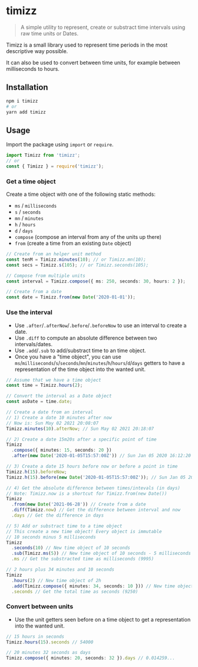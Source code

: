 # timizz

> A simple utility to represent, create or substract time intervals using raw time units or Dates.

Timizz is a small library used to represent time periods in the most descriptive way possible.

It can also be used to convert between time units, for example between milliseconds to hours.

## Installation

```bash
npm i timizz
# or
yarn add timizz
```

## Usage

Import the package using `import` or `require`.
```ts
import Timizz from 'timizz';
// or
const { Timizz } = require('timizz');
```

### Get a time object

Create a time object with one of the following static methods:
- `ms` / `milliseconds`
- `s` / `seconds`
- `mn` / `minutes`
- `h` / `hours`
- `d` / `days`
- `compose` (compose an interval from any of the units up there)
- `from` (create a time from an existing `Date` object)

```ts
// Create from an helper unit method
const tenM = Timizz.minutes(10); // or Timizz.mn(10);
const secs = Timizz.s(105); // or Timizz.seconds(105);

// Compose from multiple units
const interval = Timizz.compose({ ms: 250, seconds: 30, hours: 2 });

// Create from a date
const date = Timizz.from(new Date('2020-01-01'));
```

### Use the interval

- Use `.after`/`.afterNow`/`.before`/`.beforeNow` to use an interval to create a date.
- Use `.diff` to compute an absolute difference between two intervals/dates.
- Use `.add`/`.sub` to add/substract time to an time object.
- Once you have a "time object", you can use `ms`/`milliseconds`/`s`/`seconds`/`mn`/`minutes`/`h`/`hours`/`d`/`days` getters to have a representation of the time object into the wanted unit.

```ts
// Assume that we have a time object
const time = Timizz.hours(2);

// Convert the interval as a Date object
const asDate = time.date;

// Create a date from an interval
// 1) Create a date 10 minutes after now
// Now is: Sun May 02 2021 20:08:07
Timizz.minutes(10).afterNow; // Sun May 02 2021 20:18:07

// 2) Create a date 15m20s after a specific point of time
Timizz
  .compose({ minutes: 15, seconds: 20 })
  .after(new Date('2020-01-05T15:57:00Z')) // Sun Jan 05 2020 16:12:20

// 3) Create a date 15 hours before now or before a point in time
Timizz.h(15).beforeNow;
Timizz.h(15).before(new Date('2020-01-05T15:57:00Z')); // Sun Jan 05 2020 00:57:00

// 4) Get the absolute difference between times/intevals (in days)
// Note: Timizz.now is a shortcut for Timizz.from(new Date())
Timizz
  .from(new Date('2021-06-28')) // Create from a date
  .diff(Timizz.now) // Get the difference between interval and now
  .days // Get the difference in days

// 5) Add or substract time to a time object
// This create a new time object! Every object is immutable
// 10 seconds minus 5 milliseconds
Timizz
  .seconds(10) // New time object of 10 seconds
  .sub(Timizz.ms(5)) // New time object of 10 seconds - 5 milliseconds
  .ms // Get the substracted time as milliseconds (9995)

// 2 hours plus 34 minutes and 10 seconds
Timizz
  .hours(2) // New time object of 2h
  .add(Timizz.compose({ minutes: 34, seconds: 10 })) // New time object of 2h + 34min10s
  .seconds // Get the total time as seconds (9250)
```

### Convert between units

- Use the unit getters seen before on a time object to get a representation into the wanted unit.

```ts
// 15 hours in seconds
Timizz.hours(15).seconds // 54000

// 20 minutes 32 seconds as days
Timizz.compose({ minutes: 20, seconds: 32 }).days // 0.014259...
```
